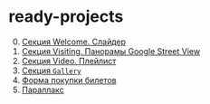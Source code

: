 # ready-projects

0. [Секция Welcome. Слайдер](#0-секция-welcome-слайдер)
1. [Секция Visiting. Панорамы Google Street View]()
2. [Секция Video. Плейлист]()
3. [Секция `Gallery`]()
4. [Форма покупки билетов]()
5. [Параллакс]()
